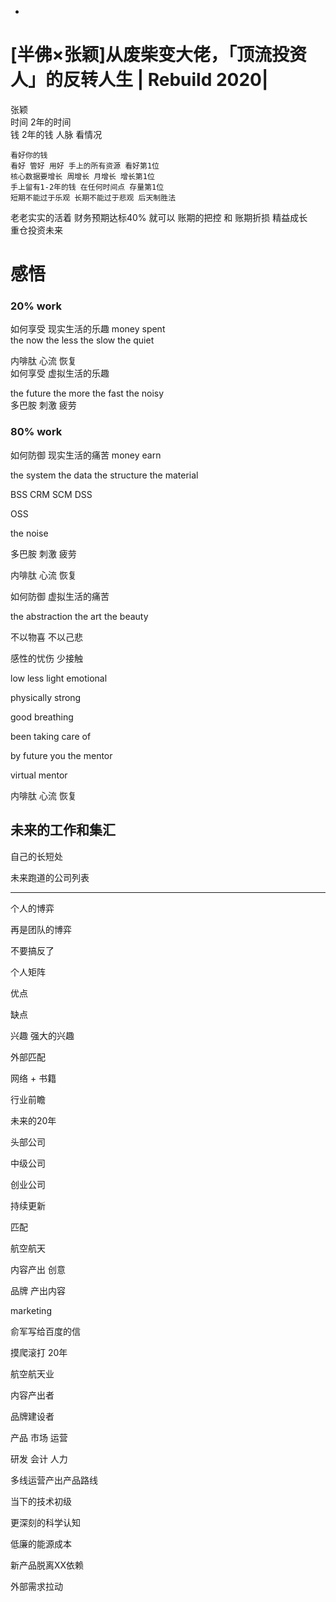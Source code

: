 -
[半佛×张颖]从废柴变大佬，「顶流投资人」的反转人生 | Rebuild 2020|
  ===  
  
  张颖  
   时间 2年的时间  
钱    2年的钱
人脉 看情况
  
  ```
  看好你的钱
  看好 管好 用好 手上的所有资源 看好第1位
  核心数据要增长 周增长 月增长 增长第1位
  手上留有1-2年的钱 在任何时间点 存量第1位
  短期不能过于乐观 长期不能过于悲观 后天制胜法 
  ```
老老实实的活着
财务预期达标40% 就可以
账期的把控 和 账期折损
  精益成长  
  重仓投资未来  
# 感悟
### 20% work
  
  如何享受 现实生活的乐趣 money spent  
  the now the less the slow the quiet  
  
  内啡肽 心流 恢复  
  如何享受 虚拟生活的乐趣  
  
  the future the more the fast the noisy  
  多巴胺 刺激 疲劳  
### 80% work
  
  如何防御 现实生活的痛苦 money earn  
  
  the system the data the structure the material  
  
  BSS CRM SCM DSS  
  
  OSS  
  
  the noise  
  
  多巴胺 刺激 疲劳  
  
  内啡肽 心流 恢复  
  
  如何防御 虚拟生活的痛苦  
  
  the abstraction the art the beauty  
  
  不以物喜 不以己悲  
  
  感性的忧伤 少接触  
  
  low less light emotional  
  
  physically strong  
  
  good breathing  
  
  been taking care of  
  
  by future you the mentor  
  
  virtual mentor  
  
  内啡肽 心流 恢复  
## 未来的工作和集汇
  
  自己的长短处  
  
  未来跑道的公司列表  
  
---
  
  个人的博弈  
  
  再是团队的博弈  
  
  不要搞反了  
  
  个人矩阵  
  
  优点  
  
  缺点  
  
  兴趣 强大的兴趣  
  
  外部匹配  
  
  网络 + 书籍  
  
  行业前瞻  
  
  未来的20年  
  
  头部公司  
  
  中级公司  
  
  创业公司  
  
  持续更新  
  
  匹配  
  
  航空航天  
  
  内容产出 创意  
  
  品牌 产出内容  
  
  marketing  
  
  俞军写给百度的信  
  
  摸爬滚打 20年  
  
  航空航天业  
  
  内容产出者  
  
  品牌建设者  
  
  产品 市场 运营  
  
  研发 会计 人力  
  
  多线运营产出产品路线  
  
  当下的技术初级  
  
  更深刻的科学认知  
  
  低廉的能源成本  
  
  新产品脱离XX依赖  
  
  外部需求拉动
